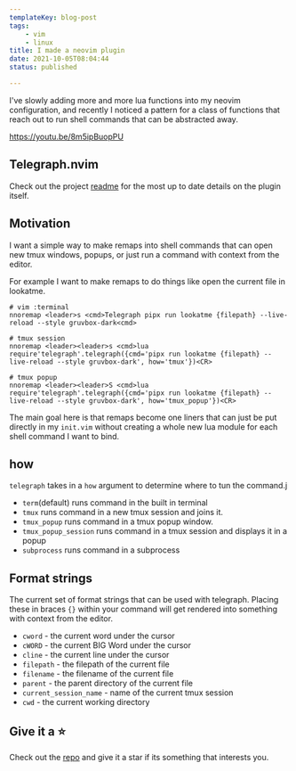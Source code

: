 ```yaml
---
templateKey: blog-post
tags: 
    - vim
    - linux
title: I made a neovim plugin
date: 2021-10-05T08:04:44
status: published

---
```


I've slowly adding more and more lua functions into my neovim configuration,
and recently I noticed a pattern for a class of functions that reach out to run
shell commands that can be abstracted away.

https://youtu.be/8m5ipBuopPU

## Telegraph.nvim

Check out the project [readme](https://github.com/WaylonWalker/Telegraph.nvim)
for the most up to date details on the plugin itself.

## Motivation

I want a simple way to make remaps into shell commands that can open new tmux
windows, popups, or just run a command with context from the editor.

For example I want to make remaps to do things like open the current file in lookatme.

``` vim
# vim :terminal
nnoremap <leader>s <cmd>Telegraph pipx run lookatme {filepath} --live-reload --style gruvbox-dark<cmd>

# tmux session
nnoremap <leader><leader>s <cmd>lua require'telegraph'.telegraph({cmd='pipx run lookatme {filepath} --live-reload --style gruvbox-dark', how='tmux'})<CR>

# tmux popup
nnoremap <leader><leader>S <cmd>lua require'telegraph'.telegraph({cmd='pipx run lookatme {filepath} --live-reload --style gruvbox-dark', how='tmux_popup'})<CR>
```

The main goal here is that remaps become one liners that can just be put
directly in my `init.vim` without creating a whole new lua module for each
shell command I want to bind.

## how

`telegraph` takes in a `how` argument to determine where to tun the command.j

* `term`(default) runs command in the built in terminal
* `tmux` runs command in a new tmux session and joins it.
* `tmux_popup` runs command in a tmux popup window.
* `tmux_popup_session` runs command in a tmux session and displays it in a popup
* `subprocess` runs command in a subprocess

## Format strings

The current set of format strings that can be used with telegraph.  Placing
these in braces `{}` within your command will get rendered into something with
context from the editor.

* `cword` - the current word under the cursor
* `cWORD` - the current BIG Word under the cursor
* `cline` - the current line under the cursor
* `filepath` - the filepath of the current file
* `filename` - the filename of the current file
* `parent` - the parent directory of the current file
* `current_session_name` - name of the current tmux session
* `cwd` - the current working directory

## Give it a ⭐

Check out the [repo](https://github.com/WaylonWalker/Telegraph.nvim) and give
it a star if its something that interests you.
